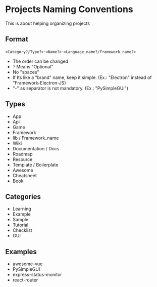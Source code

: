 # Projects Naming Conventions

This is about helping organizing projects

## Format

`<Category?/Type?>`-`<Name?>`-`<Language_name?/Framework_name?>`

- The order can be changed
- `?` Means "Optional"
- No "spaces"
- If Its like a "brand" name, keep it simple. (Ex.: "Electron" instead of "Framework-Electron-JS)
- "-" as separator is not mandatory. (Ex.: "PySimpleGUI")

## Types

- App
- Api
- Game
- Framework
- lib / Framework_name
- Wiki
- Documentation / Docs
- Roadmap
- Resource
- Template / Boilerplate
- Awesome
- Cheatsheet
- Book

## Categories

- Learning
- Example
- Sample
- Tutorial
- Checklist
- GUI

## Examples

- awesome-vue
- PySimpleGUI
- express-status-monitor
- react-router
